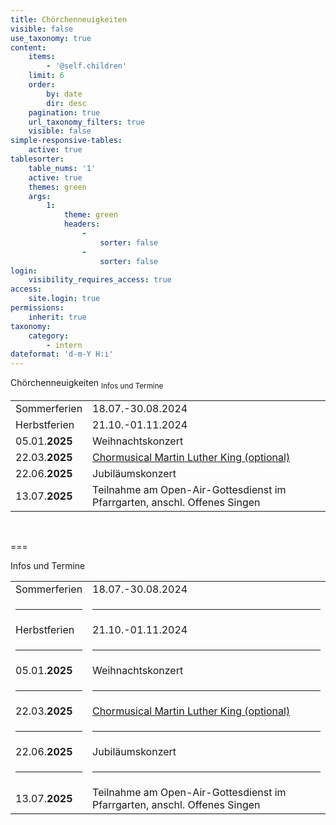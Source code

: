 ```yaml
---
title: Chörchenneuigkeiten
visible: false
use_taxonomy: true
content:
    items:
        - '@self.children'
    limit: 6
    order:
        by: date
        dir: desc
    pagination: true
    url_taxonomy_filters: true
    visible: false
simple-responsive-tables:
    active: true
tablesorter:
    table_nums: '1'
    active: true
    themes: green
    args:
        1:
            theme: green
            headers:
                -
                    sorter: false
                -
                    sorter: false
login:
    visibility_requires_access: true
access:
    site.login: true
permissions:
    inherit: true
taxonomy:
    category:
        - intern
dateformat: 'd-m-Y H:i'
---
```


<span class="h2">Chörchenneuigkeiten</span> <sub>Infos und Termine</sub>

|   |   | 
| :------------ | :------------ | 
| Sommerferien | 18.07.-30.08.2024  |
| Herbstferien | 21.10.-01.11.2024  |
| 05.01.**2025** | Weihnachtskonzert | 
| 22.03.**2025** | [<i class="fa fa-hand-o-right"></i> Chormusical Martin Luther King (optional)](/choerchen-intern/sonderseiten/chormusical-martin-luther-king-2025) |
| 22.06.**2025** | Jubiläumskonzert | 
| 13.07.**2025** | Teilnahme am Open-Air-Gottesdienst im Pfarrgarten, anschl. Offenes Singen |

&nbsp;</br>


===

Infos und Termine

|   |   | 
| :------------ | :------------ | 
| Sommerferien | 18.07.-30.08.2024  |
| <hr> | <hr> |
| Herbstferien | 21.10.-01.11.2024  |
| <hr> | <hr> |
| 05.01.**2025** | Weihnachtskonzert | 
| <hr> | <hr> |
| 22.03.**2025** | [<i class="fa fa-hand-o-right"></i> Chormusical Martin Luther King (optional)](/choerchen-intern/sonderseiten/chormusical-martin-luther-king-2025) |
| <hr> | <hr> |
| 22.06.**2025** | Jubiläumskonzert | 
| <hr> | <hr> |
| 13.07.**2025** | Teilnahme am Open-Air-Gottesdienst im Pfarrgarten, anschl. Offenes Singen |

&nbsp;</br>

